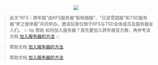 <div align="center"><img src="/img/跨年服长海报.jpg"></div>

>此次“KFS｜跨年服”由KFS服务器“梨桃柚服”、“日梁雪国服”和TSD服务器“梦之彼岸服”共同举办。邀请玩家仅限于KFS与TSD全体成员及服务器友人们。
::: tip 帮助
如何加入服务器？首先要加入跨年服官方群，再参考该文档 [加入服务器的方法](/JoinServer.md)
:::

>帮助文档 [加入服务器的方法](/JoinServer.md)

>帮助文档 [加入服务器的方法](/JoinServer.md)